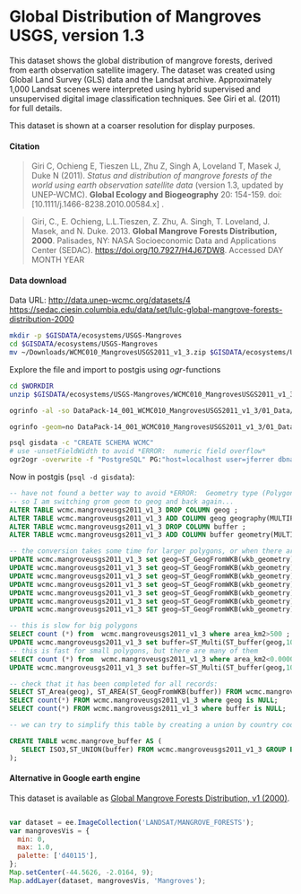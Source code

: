 # Global Distribution of Mangroves USGS, version 1.3

This dataset shows the global distribution of mangrove forests, derived from earth observation satellite imagery. The dataset was created using Global Land Survey (GLS) data and the Landsat archive. Approximately 1,000 Landsat scenes were interpreted using hybrid supervised and unsupervised digital image classification techniques. See Giri et al. (2011) for full details.

This dataset is shown at a coarser resolution for display purposes.

#### Citation

> Giri C, Ochieng E, Tieszen LL, Zhu Z, Singh A, Loveland T, Masek J, Duke N (2011). *Status and distribution of mangrove forests of the world using earth observation satellite data* (version 1.3, updated by UNEP-WCMC). **Global Ecology and Biogeography** 20: 154-159. doi: [10.1111/j.1466-8238.2010.00584.x] .

> Giri, C., E. Ochieng, L.L.Tieszen, Z. Zhu, A. Singh, T. Loveland, J. Masek, and N. Duke. 2013. **Global Mangrove Forests Distribution, 2000**. Palisades, NY: NASA Socioeconomic Data and Applications Center (SEDAC). https://doi.org/10.7927/H4J67DW8. Accessed DAY MONTH YEAR


#### Data download
 Data URL: http://data.unep-wcmc.org/datasets/4
https://sedac.ciesin.columbia.edu/data/set/lulc-global-mangrove-forests-distribution-2000

```sh
mkdir -p $GISDATA/ecosystems/USGS-Mangroves
cd $GISDATA/ecosystems/USGS-Mangroves
mv ~/Downloads/WCMC010_MangrovesUSGS2011_v1_3.zip $GISDATA/ecosystems/USGS-Mangroves

```

Explore the file and import to postgis using *ogr*-functions

```sh
cd $WORKDIR
unzip $GISDATA/ecosystems/USGS-Mangroves/WCMC010_MangrovesUSGS2011_v1_3.zip

ogrinfo -al -so DataPack-14_001_WCMC010_MangrovesUSGS2011_v1_3/01_Data/

ogrinfo -geom=no DataPack-14_001_WCMC010_MangrovesUSGS2011_v1_3/01_Data/ -sql "SELECT grid_code,ISO3,PARISO3,CTYPE FROM \"14_001_WCMC010_MangroveUSGS2011_v1_3\""

psql gisdata -c "CREATE SCHEMA WCMC"
# use -unsetFieldWidth to avoid *ERROR:  numeric field overflow*
ogr2ogr -overwrite -f "PostgreSQL" PG:"host=localhost user=jferrer dbname=gisdata" -unsetFieldWidth -lco SCHEMA=wcmc DataPack-14_001_WCMC010_MangrovesUSGS2011_v1_3/01_Data/14_001_WCMC010_MangroveUSGS2011_v1_3.shp -nln MangroveUSGS2011_v1_3 -nlt PROMOTE_TO_MULTI

```

Now in postgis (`psql -d gisdata`):

```sql
-- have not found a better way to avoid *ERROR:  Geometry type (Polygon) does not match column type (MultiPolygon)*
-- so I am switching grom geom to geog and back again...
ALTER TABLE wcmc.mangroveusgs2011_v1_3 DROP COLUMN geog ;
ALTER TABLE wcmc.mangroveusgs2011_v1_3 ADD COLUMN geog geography(MULTIPOLYGON,4326) DEFAULT NULL;
ALTER TABLE wcmc.mangroveusgs2011_v1_3 DROP COLUMN buffer ;
ALTER TABLE wcmc.mangroveusgs2011_v1_3 ADD COLUMN buffer geometry(MULTIPOLYGON,4326) DEFAULT NULL;

-- the conversion takes some time for larger polygons, or when there are many thousands of them
UPDATE wcmc.mangroveusgs2011_v1_3 set geog=ST_GeogFromWKB(wkb_geometry) where area_km2>100 AND geog IS NULL;
UPDATE wcmc.mangroveusgs2011_v1_3 set geog=ST_GeogFromWKB(wkb_geometry) where area_km2>1 AND geog IS NULL;
UPDATE wcmc.mangroveusgs2011_v1_3 set geog=ST_GeogFromWKB(wkb_geometry) where area_km2<0.00000005 AND geog IS NULL;
UPDATE wcmc.mangroveusgs2011_v1_3 set geog=ST_GeogFromWKB(wkb_geometry) where area_km2<0.00005 AND geog IS NULL;
UPDATE wcmc.mangroveusgs2011_v1_3 set geog=ST_GeogFromWKB(wkb_geometry) where area_km2<0.005 AND geog IS NULL;
UPDATE wcmc.mangroveusgs2011_v1_3 set geog=ST_GeogFromWKB(wkb_geometry) where area_km2<0.05 AND geog IS NULL;
UPDATE wcmc.mangroveusgs2011_v1_3 SET geog=ST_GeogFromWKB(wkb_geometry) WHERE geog IS NULL;

-- this is slow for big polygons
SELECT count (*) from  wcmc.mangroveusgs2011_v1_3 where area_km2>500 ;
UPDATE wcmc.mangroveusgs2011_v1_3 set buffer=ST_Multi(ST_buffer(geog,1000)::geometry) where area_km2>1 AND geog IS NOT NULL AND buffer IS NULL;
-- this is fast for small polygons, but there are many of them
SELECT count (*) from  wcmc.mangroveusgs2011_v1_3 where area_km2<0.0000000005 ;
UPDATE wcmc.mangroveusgs2011_v1_3 set buffer=ST_Multi(ST_buffer(geog,1000)::geometry) where area_km2<0.05 AND geog IS NOT NULL AND buffer IS NULL;

-- check that it has been completed for all records:
SELECT ST_Area(geog), ST_AREA(ST_GeogFromWKB(buffer)) FROM wcmc.mangroveusgs2011_v1_3 where buffer is NOT NULL LIMIT 20;
SELECT count(*) FROM wcmc.mangroveusgs2011_v1_3 where geog is NULL;
SELECT count(*) FROM wcmc.mangroveusgs2011_v1_3 where buffer is NULL;

-- we can try to simplify this table by creating a union by country code (ISO3 column):

CREATE TABLE wcmc.mangrove_buffer AS (
   SELECT ISO3,ST_UNION(buffer) FROM wcmc.mangroveusgs2011_v1_3 GROUP BY ISO3
);

```

#### Alternative in Google earth engine

This dataset is available as [Global Mangrove Forests Distribution, v1 (2000)](https://developers.google.com/earth-engine/datasets/catalog/LANDSAT_MANGROVE_FORESTS).

```js

var dataset = ee.ImageCollection('LANDSAT/MANGROVE_FORESTS');
var mangrovesVis = {
  min: 0,
  max: 1.0,
  palette: ['d40115'],
};
Map.setCenter(-44.5626, -2.0164, 9);
Map.addLayer(dataset, mangrovesVis, 'Mangroves');

```
